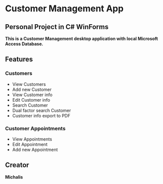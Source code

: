 # Customer Management App 

## Personal Project in C# WinForms

**This is a Customer Management desktop application with local Microsoft Access Database.**

## Features
### Customers
* View Customers
* Add new Customer
* View Customer info
* Edit Customer info
* Search Customer 
* Dual factor search Customer
* Customer info export to PDF 

### Customer Appointments
* View Appointments
* Edit Appointment
* Add new Appointment

## Creator
**Michalis**
